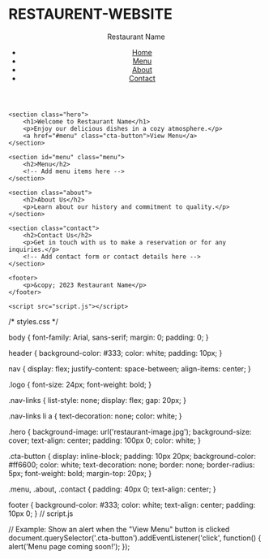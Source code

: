 # RESTAURENT-WEBSITE
<!DOCTYPE html>
<html lang="en">
<head>
    <meta charset="UTF-8">
    <meta name="viewport" content="width=device-width, initial-scale=1.0">
    <title>Restaurant Name</title>
    <link rel="stylesheet" href="styles.css">
</head>
<body>
    <header>
        <nav>
            <div class="logo">Restaurant Name</div>
            <ul class="nav-links">
                <li><a href="#">Home</a></li>
                <li><a href="#">Menu</a></li>
                <li><a href="#">About</a></li>
                <li><a href="#">Contact</a></li>
            </ul>
        </nav>
    </header>

    <section class="hero">
        <h1>Welcome to Restaurant Name</h1>
        <p>Enjoy our delicious dishes in a cozy atmosphere.</p>
        <a href="#menu" class="cta-button">View Menu</a>
    </section>

    <section id="menu" class="menu">
        <h2>Menu</h2>
        <!-- Add menu items here -->
    </section>

    <section class="about">
        <h2>About Us</h2>
        <p>Learn about our history and commitment to quality.</p>
    </section>

    <section class="contact">
        <h2>Contact Us</h2>
        <p>Get in touch with us to make a reservation or for any inquiries.</p>
        <!-- Add contact form or contact details here -->
    </section>

    <footer>
        <p>&copy; 2023 Restaurant Name</p>
    </footer>

    <script src="script.js"></script>
</body>
</html>
/* styles.css */

body {
    font-family: Arial, sans-serif;
    margin: 0;
    padding: 0;
}

header {
    background-color: #333;
    color: white;
    padding: 10px;
}

nav {
    display: flex;
    justify-content: space-between;
    align-items: center;
}

.logo {
    font-size: 24px;
    font-weight: bold;
}

.nav-links {
    list-style: none;
    display: flex;
    gap: 20px;
}

.nav-links li a {
    text-decoration: none;
    color: white;
}

.hero {
    background-image: url('restaurant-image.jpg');
    background-size: cover;
    text-align: center;
    padding: 100px 0;
    color: white;
}

.cta-button {
    display: inline-block;
    padding: 10px 20px;
    background-color: #ff6600;
    color: white;
    text-decoration: none;
    border: none;
    border-radius: 5px;
    font-weight: bold;
    margin-top: 20px;
}

.menu, .about, .contact {
    padding: 40px 0;
    text-align: center;
}

footer {
    background-color: #333;
    color: white;
    text-align: center;
    padding: 10px 0;
}
// script.js

// Example: Show an alert when the "View Menu" button is clicked
document.querySelector('.cta-button').addEventListener('click', function() {
    alert('Menu page coming soon!');
});
